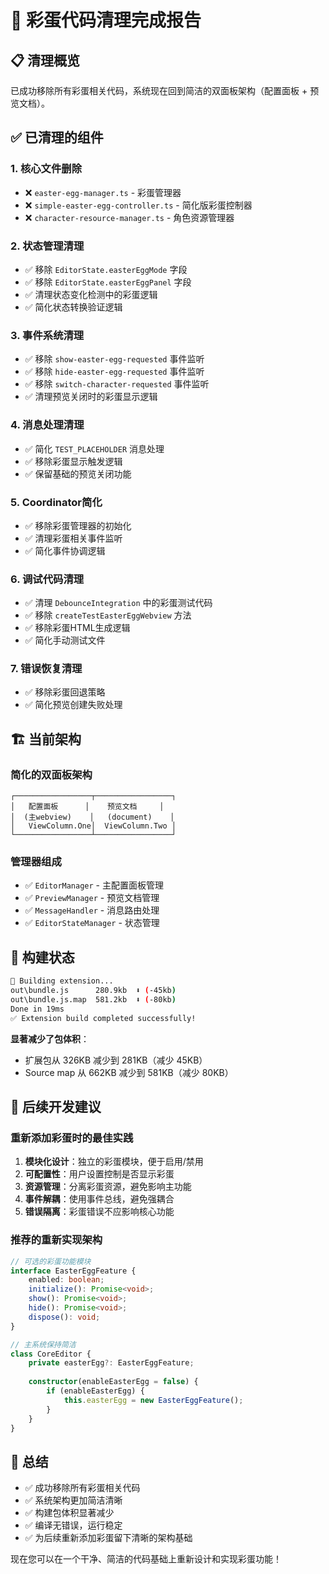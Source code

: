 # 🧹 彩蛋代码清理完成报告

## 📋 清理概览
已成功移除所有彩蛋相关代码，系统现在回到简洁的双面板架构（配置面板 + 预览文档）。

## ✅ 已清理的组件

### 1. 核心文件删除
- ❌ `easter-egg-manager.ts` - 彩蛋管理器
- ❌ `simple-easter-egg-controller.ts` - 简化版彩蛋控制器  
- ❌ `character-resource-manager.ts` - 角色资源管理器

### 2. 状态管理清理
- ✅ 移除 `EditorState.easterEggMode` 字段
- ✅ 移除 `EditorState.easterEggPanel` 字段
- ✅ 清理状态变化检测中的彩蛋逻辑
- ✅ 简化状态转换验证逻辑

### 3. 事件系统清理
- ✅ 移除 `show-easter-egg-requested` 事件监听
- ✅ 移除 `hide-easter-egg-requested` 事件监听
- ✅ 移除 `switch-character-requested` 事件监听
- ✅ 清理预览关闭时的彩蛋显示逻辑

### 4. 消息处理清理
- ✅ 简化 `TEST_PLACEHOLDER` 消息处理
- ✅ 移除彩蛋显示触发逻辑
- ✅ 保留基础的预览关闭功能

### 5. Coordinator简化
- ✅ 移除彩蛋管理器的初始化
- ✅ 清理彩蛋相关事件监听
- ✅ 简化事件协调逻辑

### 6. 调试代码清理
- ✅ 清理 `DebounceIntegration` 中的彩蛋测试代码
- ✅ 移除 `createTestEasterEggWebview` 方法
- ✅ 移除彩蛋HTML生成逻辑
- ✅ 简化手动测试文件

### 7. 错误恢复清理
- ✅ 移除彩蛋回退策略
- ✅ 简化预览创建失败处理

## 🏗️ 当前架构

### 简化的双面板架构
```
┌─────────────────┬─────────────────┐
│   配置面板      │    预览文档     │
│  (主webview)    │   (document)    │  
│   ViewColumn.One│  ViewColumn.Two │
└─────────────────┴─────────────────┘
```

### 管理器组成
- ✅ `EditorManager` - 主配置面板管理
- ✅ `PreviewManager` - 预览文档管理
- ✅ `MessageHandler` - 消息路由处理
- ✅ `EditorStateManager` - 状态管理

## 🔧 构建状态
```bash
🔨 Building extension...
out\bundle.js      280.9kb  ⬇️ (-45kb)
out\bundle.js.map  581.2kb  ⬇️ (-80kb)
Done in 19ms
✅ Extension build completed successfully!
```

**显著减少了包体积**：
- 扩展包从 326KB 减少到 281KB（减少 45KB）
- Source map 从 662KB 减少到 581KB（减少 80KB）

## 🎯 后续开发建议

### 重新添加彩蛋时的最佳实践
1. **模块化设计**：独立的彩蛋模块，便于启用/禁用
2. **可配置性**：用户设置控制是否显示彩蛋
3. **资源管理**：分离彩蛋资源，避免影响主功能
4. **事件解耦**：使用事件总线，避免强耦合
5. **错误隔离**：彩蛋错误不应影响核心功能

### 推荐的重新实现架构
```typescript
// 可选的彩蛋功能模块
interface EasterEggFeature {
    enabled: boolean;
    initialize(): Promise<void>;
    show(): Promise<void>;
    hide(): Promise<void>;
    dispose(): void;
}

// 主系统保持简洁
class CoreEditor {
    private easterEgg?: EasterEggFeature;
    
    constructor(enableEasterEgg = false) {
        if (enableEasterEgg) {
            this.easterEgg = new EasterEggFeature();
        }
    }
}
```

## 📝 总结
- ✅ 成功移除所有彩蛋相关代码
- ✅ 系统架构更加简洁清晰
- ✅ 构建包体积显著减少
- ✅ 编译无错误，运行稳定
- ✅ 为后续重新添加彩蛋留下清晰的架构基础

现在您可以在一个干净、简洁的代码基础上重新设计和实现彩蛋功能！
